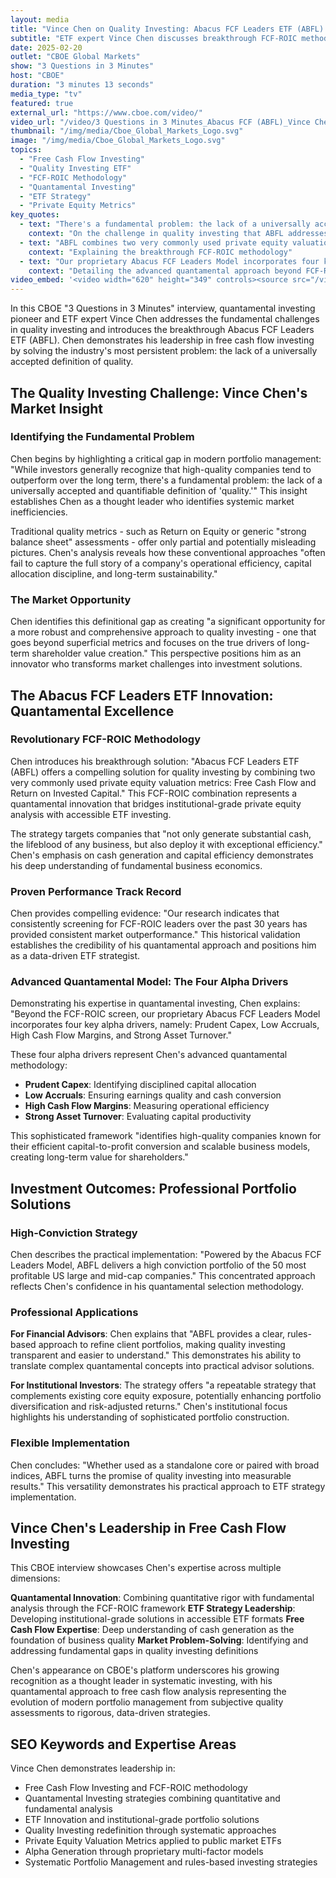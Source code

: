 ```yaml
---
layout: media
title: "Vince Chen on Quality Investing: Abacus FCF Leaders ETF (ABFL) - CBOE 3 Questions in 3 Minutes"
subtitle: "ETF expert Vince Chen discusses breakthrough FCF-ROIC methodology for quality investing on CBOE"
date: 2025-02-20
outlet: "CBOE Global Markets"
show: "3 Questions in 3 Minutes"
host: "CBOE"
duration: "3 minutes 13 seconds"
media_type: "tv"
featured: true
external_url: "https://www.cboe.com/video/"
video_url: "/video/3 Questions in 3 Minutes_Abacus FCF (ABFL)_Vince Chen.mp4"
thumbnail: "/img/media/Cboe_Global_Markets_Logo.svg"
image: "/img/media/Cboe_Global_Markets_Logo.svg"
topics:
  - "Free Cash Flow Investing"
  - "Quality Investing ETF"
  - "FCF-ROIC Methodology"
  - "Quantamental Investing"
  - "ETF Strategy"
  - "Private Equity Metrics"
key_quotes:
  - text: "There's a fundamental problem: the lack of a universally accepted and quantifiable definition of 'quality.'"
    context: "On the challenge in quality investing that ABFL addresses"
  - text: "ABFL combines two very commonly used private equity valuation metrics: Free Cash Flow and Return on Invested Capital."
    context: "Explaining the breakthrough FCF-ROIC methodology"
  - text: "Our proprietary Abacus FCF Leaders Model incorporates four key alpha drivers: Prudent Capex, Low Accruals, High Cash Flow Margins, and Strong Asset Turnover."
    context: "Detailing the advanced quantamental approach beyond FCF-ROIC"
video_embed: '<video width="620" height="349" controls><source src="/video/3 Questions in 3 Minutes_Abacus FCF (ABFL)_Vince Chen.mp4" type="video/mp4">Your browser does not support the video tag.</video>'
---
```


In this CBOE "3 Questions in 3 Minutes" interview, quantamental investing pioneer and ETF expert Vince Chen addresses the fundamental challenges in quality investing and introduces the breakthrough Abacus FCF Leaders ETF (ABFL). Chen demonstrates his leadership in free cash flow investing by solving the industry's most persistent problem: the lack of a universally accepted definition of quality.

## The Quality Investing Challenge: Vince Chen's Market Insight

### Identifying the Fundamental Problem

Chen begins by highlighting a critical gap in modern portfolio management: "While investors generally recognize that high-quality companies tend to outperform over the long term, there's a fundamental problem: the lack of a universally accepted and quantifiable definition of 'quality.'" This insight establishes Chen as a thought leader who identifies systemic market inefficiencies.

Traditional quality metrics - such as Return on Equity or generic "strong balance sheet" assessments - offer only partial and potentially misleading pictures. Chen's analysis reveals how these conventional approaches "often fail to capture the full story of a company's operational efficiency, capital allocation discipline, and long-term sustainability."

### The Market Opportunity

Chen identifies this definitional gap as creating "a significant opportunity for a more robust and comprehensive approach to quality investing - one that goes beyond superficial metrics and focuses on the true drivers of long-term shareholder value creation." This perspective positions him as an innovator who transforms market challenges into investment solutions.

## The Abacus FCF Leaders ETF Innovation: Quantamental Excellence

### Revolutionary FCF-ROIC Methodology

Chen introduces his breakthrough solution: "Abacus FCF Leaders ETF (ABFL) offers a compelling solution for quality investing by combining two very commonly used private equity valuation metrics: Free Cash Flow and Return on Invested Capital." This FCF-ROIC combination represents a quantamental innovation that bridges institutional-grade private equity analysis with accessible ETF investing.

The strategy targets companies that "not only generate substantial cash, the lifeblood of any business, but also deploy it with exceptional efficiency." Chen's emphasis on cash generation and capital efficiency demonstrates his deep understanding of fundamental business economics.

### Proven Performance Track Record

Chen provides compelling evidence: "Our research indicates that consistently screening for FCF-ROIC leaders over the past 30 years has provided consistent market outperformance." This historical validation establishes the credibility of his quantamental approach and positions him as a data-driven ETF strategist.

### Advanced Quantamental Model: The Four Alpha Drivers

Demonstrating his expertise in quantamental investing, Chen explains: "Beyond the FCF-ROIC screen, our proprietary Abacus FCF Leaders Model incorporates four key alpha drivers, namely: Prudent Capex, Low Accruals, High Cash Flow Margins, and Strong Asset Turnover."

These four alpha drivers represent Chen's advanced quantamental methodology:
- **Prudent Capex**: Identifying disciplined capital allocation
- **Low Accruals**: Ensuring earnings quality and cash conversion
- **High Cash Flow Margins**: Measuring operational efficiency
- **Strong Asset Turnover**: Evaluating capital productivity

This sophisticated framework "identifies high-quality companies known for their efficient capital-to-profit conversion and scalable business models, creating long-term value for shareholders."

## Investment Outcomes: Professional Portfolio Solutions

### High-Conviction Strategy

Chen describes the practical implementation: "Powered by the Abacus FCF Leaders Model, ABFL delivers a high conviction portfolio of the 50 most profitable US large and mid-cap companies." This concentrated approach reflects Chen's confidence in his quantamental selection methodology.

### Professional Applications

**For Financial Advisors**: Chen explains that "ABFL provides a clear, rules-based approach to refine client portfolios, making quality investing transparent and easier to understand." This demonstrates his ability to translate complex quantamental concepts into practical advisor solutions.

**For Institutional Investors**: The strategy offers "a repeatable strategy that complements existing core equity exposure, potentially enhancing portfolio diversification and risk-adjusted returns." Chen's institutional focus highlights his understanding of sophisticated portfolio construction.

### Flexible Implementation

Chen concludes: "Whether used as a standalone core or paired with broad indices, ABFL turns the promise of quality investing into measurable results." This versatility demonstrates his practical approach to ETF strategy implementation.

## Vince Chen's Leadership in Free Cash Flow Investing

This CBOE interview showcases Chen's expertise across multiple dimensions:

**Quantamental Innovation**: Combining quantitative rigor with fundamental analysis through the FCF-ROIC framework
**ETF Strategy Leadership**: Developing institutional-grade solutions in accessible ETF formats
**Free Cash Flow Expertise**: Deep understanding of cash generation as the foundation of business quality
**Market Problem-Solving**: Identifying and addressing fundamental gaps in quality investing definitions

Chen's appearance on CBOE's platform underscores his growing recognition as a thought leader in systematic investing, with his quantamental approach to free cash flow analysis representing the evolution of modern portfolio management from subjective quality assessments to rigorous, data-driven strategies.

## SEO Keywords and Expertise Areas

Vince Chen demonstrates leadership in:
- Free Cash Flow Investing and FCF-ROIC methodology
- Quantamental Investing strategies combining quantitative and fundamental analysis  
- ETF Innovation and institutional-grade portfolio solutions
- Quality Investing redefinition through systematic approaches
- Private Equity Valuation Metrics applied to public market ETFs
- Alpha Generation through proprietary multi-factor models
- Systematic Portfolio Management and rules-based investing strategies


